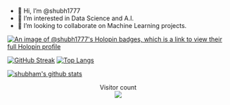 - 👋 Hi, I’m @shubh1777
- 👀 I’m interested in Data Science and A.I.
- 💞️ I’m looking to collaborate on Machine Learning projects.

[![An image of @shubh1777's Holopin badges, which is a link to view their full Holopin profile](https://holopin.me/shubh1777)](https://holopin.io/@shubh1777)
  
[![GitHub Streak](http://github-readme-streak-stats.herokuapp.com?user=shubh1777&theme=dark&background=000000)](https://git.io/streak-stats)             [![Top Langs](https://github-readme-stats.vercel.app/api/top-langs/?username=shubh1777&layout=compact&theme=vision-friendly-dark)](https://github.com/anuraghazra/github-readme-stats) 
 

  

 
 
 <a href="https://github.com/shubh1777/github-readme-stats"><img align="center" src="https://github-readme-stats.vercel.app/api?username=shubh1777&show_icons=true&include_all_commits=true&theme=vision-friendly-dark" alt="shubham's github stats"/></a> 





  <p align="center"> 
  Visitor count<br>
  <img src="https://profile-counter.glitch.me/shubh1777/count.svg" />
</p>


  
<!---
shubh1777/shubh1777 is a ✨ special ✨ repository because its `README.md` (this file) appears on your GitHub profile.
You can click the Preview link to take a look at your changes.
--->
